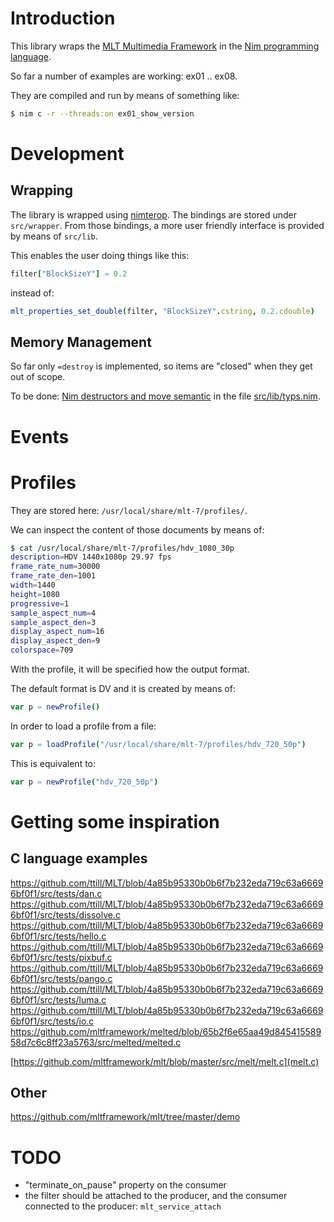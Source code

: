 # Introduction
This library wraps the [MLT Multimedia Framework](https://www.mltframework.org/) in the [Nim programming language](https://nim-lang.org/).

So far a number of examples are working: ex01 .. ex08.

They are compiled and run by means of something like:
```bash
$ nim c -r --threads:on ex01_show_version
```

# Development
## Wrapping
The library is wrapped using [nimterop](https://github.com/nimterop/nimterop). The bindings are stored under `src/wrapper`. From those bindings, a more user friendly interface is provided by means of `src/lib`.

This enables the user doing things like this:
```nim
filter["BlockSizeY"] = 0.2
```
instead of:
```nim
mlt_properties_set_double(filter, "BlockSizeY".cstring, 0.2.cdouble)
```

## Memory Management
So far only `=destroy` is implemented, so items are "closed" when they get out of scope.

To be done: [Nim destructors and move semantic](https://nim-lang.org/docs/destructors.html) in the file [src/lib/typs.nim](https://github.com/mantielero/mlt.nim/blob/master/src/lib/typs.nim).

# Events

# Profiles
They are stored here: `/usr/local/share/mlt-7/profiles/`.

We can inspect the content of those documents by means of:
```bash
$ cat /usr/local/share/mlt-7/profiles/hdv_1080_30p 
description=HDV 1440x1080p 29.97 fps
frame_rate_num=30000
frame_rate_den=1001
width=1440
height=1080
progressive=1
sample_aspect_num=4
sample_aspect_den=3
display_aspect_num=16
display_aspect_den=9
colorspace=709
```

With the profile, it will be specified how the output format. 

The default format is DV and it is created by means of:
```nim
var p = newProfile()
```
In order to load a profile from a file:
```nim
var p = loadProfile("/usr/local/share/mlt-7/profiles/hdv_720_50p")
```
This is equivalent to:
```nim
var p = newProfile("hdv_720_50p") 
```


# Getting some inspiration
## C language examples
https://github.com/ttill/MLT/blob/4a85b95330b0b6f7b232eda719c63a66696bf0f1/src/tests/dan.c
https://github.com/ttill/MLT/blob/4a85b95330b0b6f7b232eda719c63a66696bf0f1/src/tests/dissolve.c
https://github.com/ttill/MLT/blob/4a85b95330b0b6f7b232eda719c63a66696bf0f1/src/tests/hello.c
https://github.com/ttill/MLT/blob/4a85b95330b0b6f7b232eda719c63a66696bf0f1/src/tests/pixbuf.c
https://github.com/ttill/MLT/blob/4a85b95330b0b6f7b232eda719c63a66696bf0f1/src/tests/pango.c
https://github.com/ttill/MLT/blob/4a85b95330b0b6f7b232eda719c63a66696bf0f1/src/tests/luma.c
https://github.com/ttill/MLT/blob/4a85b95330b0b6f7b232eda719c63a66696bf0f1/src/tests/io.c
https://github.com/mltframework/melted/blob/65b2f6e65aa49d84541558958d7c6c8ff23a5763/src/melted/melted.c

[https://github.com/mltframework/mlt/blob/master/src/melt/melt.c](melt.c)

## Other
https://github.com/mltframework/mlt/tree/master/demo


# TODO
- "terminate_on_pause" property on the consumer
- the filter should be attached to the producer, and the consumer connected to the producer: `mlt_service_attach`